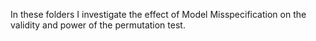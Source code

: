 In these folders I investigate the effect of Model Misspecification on the validity and power of the permutation test. 
